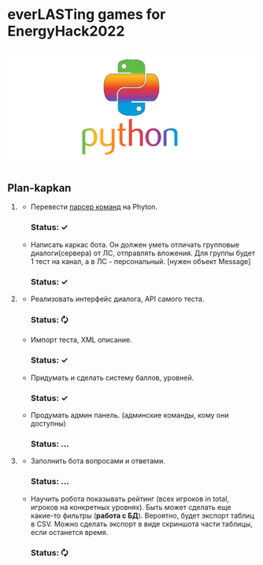 # everLASTing games for EnergyHack2022
![](pylogo.png)
## Plan-kapkan
1.
    * Перевести [парсер команд](https://github.com/Foresteam/cmd-argparse) на Phyton.
      ### Status: ✓
    * Написать каркас бота. Он должен уметь отличать групповые диалоги(сервера) от ЛС, отправлять вложения. Для группы будет 1 тест на канал, а в ЛС - персональный. [нужен объект Message]
      ### Status: ✓
2.
    * Реализовать интерфейс диалога, API самого теста.
      ### Status: 🗘
    * Импорт теста, XML описание.
      ### Status: ✓
    * Придумать и сделать систему баллов, уровней.
      ### Status: ✓
    * Продумать админ панель. (админские команды, кому они доступны)
      ### Status: ...
3.
    * Заполнить бота вопросами и ответами.
      ### Status: ...
    * Научить робота показывать рейтинг (всех игроков in total, игроков на конкретных уровнях). Быть может сделать еще какие-то фильтры (**работа с БД**). Вероятно, будет экспорт таблиц в CSV. Можно сделать экспорт в виде скриншота части таблицы, если останется время.
      ### Status: 🗘